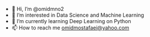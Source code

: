 - 👋 Hi, I’m @omidmno2
- 👀 I’m interested in Data Science and Machine Learning
- 🌱 I’m currently learning Deep Learning on Python
- 📫 How to reach me omidmostafaei@yahoo.com

<!---
omidmno2/omidmno2 is a ✨ special ✨ repository because its `README.md` (this file) appears on your GitHub profile.
You can click the Preview link to take a look at your changes.
--->
